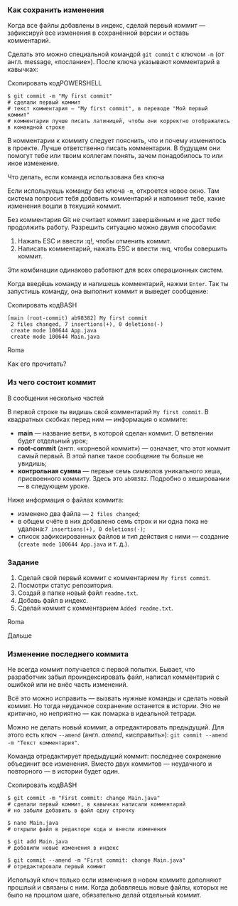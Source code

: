 ### Как сохранить изменения

Когда все файлы добавлены в индекс, сделай первый коммит — зафиксируй все изменения в сохранённой версии и оставь комментарий.

Сделать это можно специальной командой `git commit` c ключом `-m` (от англ. message, «послание»). После ключа указывают комментарий в кавычках:

Скопировать кодPOWERSHELL

```
$ git commit -m "My first commit"
# сделали первый коммит
# текст комментария — "My first commit", в переводе "Мой первый коммит"
# комментарии лучше писать латиницей, чтобы они корректно отображались в командной строке 
```

В комментарии к коммиту следует пояснить, что и почему изменилось в проекте. Лучше ответственно писать комментарии. В будущем они помогут тебе или твоим коллегам понять, зачем понадобилось то или иное изменение.

Что делать, если команда использована без ключа

Если используешь команду без ключа `-m`, откроется новое окно. Там система попросит тебя добавить комментарий и напомнит тебе, какие изменения вошли в текущий коммит.

Без комментария Git не считает коммит завершённым и не даст тебе продолжить работу. Разрешить ситуацию можно двумя способами:

1. Нажать ESC и ввести :q!, чтобы отменить коммит.
2. Написать комментарий, нажать ESC и ввести :wq, чтобы совершить коммит.

Эти комбинации одинаково работают для всех операционных систем.

Когда введёшь команду и напишешь комментарий, нажми `Enter`. Так ты запустишь команду, она выполнит коммит и выведет сообщение:

Скопировать кодBASH

```
[main (root-commit) ab98382] My first commit
 2 files changed, 7 insertions(+), 0 deletions(-)
 create mode 100644 App.java
 create mode 100644 Main.java 
```

Roma

Как его прочитать?

### Из чего состоит коммит

В сообщении несколько частей

В первой строке ты видишь свой комментарий `My first commit`. В квадратных скобках перед ним — информация о коммите:

- **main** — название ветви, в которой сделан коммит. О ветвлении будет отдельный урок;
- **root-commit** (англ. «корневой коммит») — означает, что этот коммит самый первый. В этой папке такое сообщение ты больше не увидишь;
- **контрольная сумма** — первые семь символов уникального хеша, присвоенного коммиту. Здесь это `ab98382`. Подробно о хешировании — в следующем уроке.

Ниже информация о файлах коммита:

- изменено два файла — `2 files changed`;
- в общем счёте в них добавлено семь строк и ни одна пока не удалена:`7 insertions(+), 0 deletions(-)`;
- список зафиксированных файлов и тип действия с ними — создание (`create mode 100644 App.java` и т. д.).

### Задание

1. Сделай свой первый коммит с комментарием `My first commit`.
2. Посмотри статус репозитория.
3. Создай в папке новый файл `readme.txt`.
4. Добавь файл в индекс.
5. Сделай коммит с комментарием `Added readme.txt`.

Roma

Дальше

### Изменение последнего коммита

Не всегда коммит получается с первой попытки. Бывает, что разработчик забыл проиндексировать файл, написал комментарий с ошибкой или не внёс часть изменений.

Всё это можно исправить — вызвать нужные команды и сделать новый коммит. Но тогда неудачное сохранение останется в истории. Это не критично, но неприятно — как помарка в идеальной тетради.

Можно не делать новый коммит, а отредактировать предыдущий. Для этого есть ключ `--amend` (англ. _amend_, «исправить»): `git commit --amend -m "Текст комментария"`.

Команда отредактирует предыдущий коммит: последнее сохранение объединит все изменения. Вместо двух коммитов — неудачного и повторного — в истории будет один.

Скопировать кодBASH

```
$ git commit -m "First commit: change Main.java"
# сделали первый коммит, в кавычках написали комментарий
# но забыли добавить в файл одну строчку

$ nano Main.java
# открыли файл в редакторе кода и внесли изменения

$ git add Main.java
# добавили новые изменения в индекс

$ git commit --amend -m "First commit: change Main.java"
# отредактировали первый коммит 
```

Используй ключ только если изменения в новом коммите дополняют прошлый и связаны с ним. Когда добавляешь новые файлы, которых не было на прошлом шаге, обязательно делай отдельный коммит.